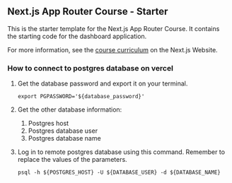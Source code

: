 ## Next.js App Router Course - Starter

This is the starter template for the Next.js App Router Course. It contains the starting code for the dashboard application.

For more information, see the [course curriculum](https://nextjs.org/learn) on the Next.js Website.

### How to connect to postgres database on vercel

1. Get the database password and export it on your terminal.
    ```
    export PGPASSWORD='${database_password}'
    ```

2. Get the other database information:
    1. Postgres host
    2. Postgres database user
    3. Postgres database name

3. Log in to remote postgres database using this command. Remember to replace the values of the parameters.
    ```
    psql -h ${POSTGRES_HOST} -U ${DATABASE_USER} -d ${DATABASE_NAME} 
    ```